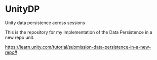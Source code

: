 # UnityDP
Unity data persistence across sessions

This is the repository for my implementation of the Data Persistence in a new repo unit.

https://learn.unity.com/tutorial/submission-data-persistence-in-a-new-repo#
